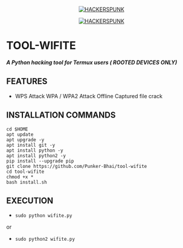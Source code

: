 <p align="center">
<a href="https://punkers.business.site"><img title="HACKERSPUNK" src="https://img.shields.io/badge/MADE%20IN-INDIA-SCRIPT?colorA=%23ff8100&colorB=%23017e40&colorC=%23ff0000&style=for-the-badge"></a>
</p>
<p align="center">
<a href="https://punkers.business.site"><img title="HACKERSPUNK" src="https://img.shields.io/badge/HACKERS-PUNK-green?style=for-the-badge&logo=appveyor"></a>
</p>

# TOOL-WIFITE
*****A Python hacking tool for Termux users ( ROOTED DEVICES ONLY)*****
## FEATURES
* WPS Attack WPA / WPA2 Attack Offline Captured file crack
## INSTALLATION COMMANDS
```
cd $HOME
apt update
apt upgrade -y
apt install git -y
apt install python -y
apt install python2 -y
pip install --upgrade pip
git clone https://github.com/Punker-Bhai/tool-wifite
cd tool-wifite
chmod +x *
bash install.sh
```
## EXECUTION
* `sudo python wifite.py`

or

* `sudo python2 wifite.py`
